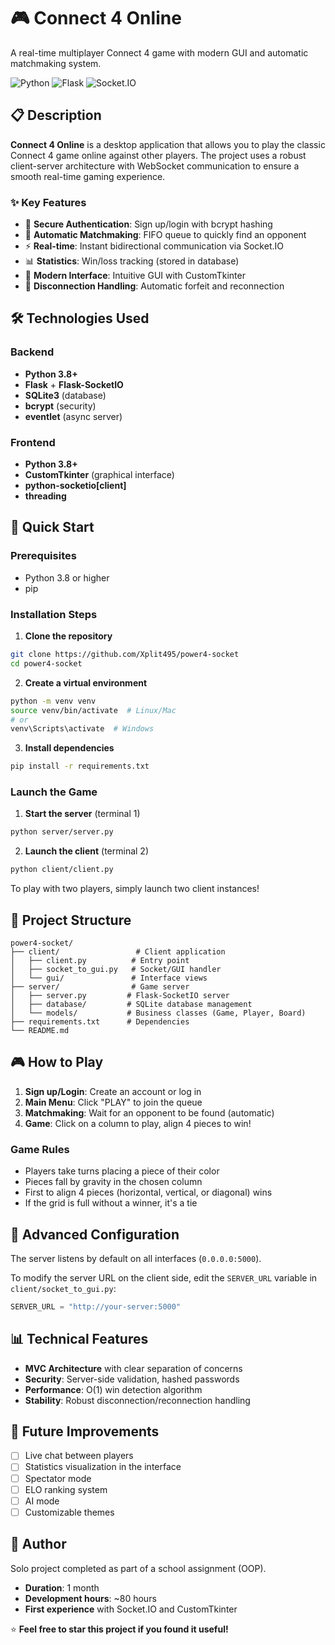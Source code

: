 # 🎮 Connect 4 Online

A real-time multiplayer Connect 4 game with modern GUI and automatic matchmaking system.

![Python](https://img.shields.io/badge/python-3.8+-blue.svg)
![Flask](https://img.shields.io/badge/flask-2.0+-green.svg)
![Socket.IO](https://img.shields.io/badge/socket.io-4.0+-yellow.svg)

## 📋 Description

**Connect 4 Online** is a desktop application that allows you to play the classic Connect 4 game online against other players. The project uses a robust client-server architecture with WebSocket communication to ensure a smooth real-time gaming experience.

### ✨ Key Features

- 🔐 **Secure Authentication**: Sign up/login with bcrypt hashing
- 🎯 **Automatic Matchmaking**: FIFO queue to quickly find an opponent
- ⚡ **Real-time**: Instant bidirectional communication via Socket.IO
- 📊 **Statistics**: Win/loss tracking (stored in database)
- 🎨 **Modern Interface**: Intuitive GUI with CustomTkinter
- 🔌 **Disconnection Handling**: Automatic forfeit and reconnection

## 🛠️ Technologies Used

### Backend
- **Python 3.8+**
- **Flask** + **Flask-SocketIO**
- **SQLite3** (database)
- **bcrypt** (security)
- **eventlet** (async server)

### Frontend
- **Python 3.8+**
- **CustomTkinter** (graphical interface)
- **python-socketio[client]**
- **threading**

## 🚀 Quick Start

### Prerequisites
- Python 3.8 or higher
- pip

### Installation Steps

1. **Clone the repository**
```bash
git clone https://github.com/Xplit495/power4-socket
cd power4-socket
```

2. **Create a virtual environment**
```bash
python -m venv venv
source venv/bin/activate  # Linux/Mac
# or
venv\Scripts\activate  # Windows
```

3. **Install dependencies**
```bash
pip install -r requirements.txt
```

### Launch the Game

1. **Start the server** (terminal 1)
```bash
python server/server.py
```

2. **Launch the client** (terminal 2)
```bash
python client/client.py
```

To play with two players, simply launch two client instances!

## 📁 Project Structure

```
power4-socket/
├── client/                 # Client application
│   ├── client.py          # Entry point
│   ├── socket_to_gui.py   # Socket/GUI handler
│   └── gui/               # Interface views
├── server/                # Game server
│   ├── server.py         # Flask-SocketIO server
│   ├── database/         # SQLite database management
│   └── models/           # Business classes (Game, Player, Board)
├── requirements.txt      # Dependencies
└── README.md
```

## 🎮 How to Play

1. **Sign up/Login**: Create an account or log in
2. **Main Menu**: Click "PLAY" to join the queue
3. **Matchmaking**: Wait for an opponent to be found (automatic)
4. **Game**: Click on a column to play, align 4 pieces to win!

### Game Rules
- Players take turns placing a piece of their color
- Pieces fall by gravity in the chosen column
- First to align 4 pieces (horizontal, vertical, or diagonal) wins
- If the grid is full without a winner, it's a tie

## 🔧 Advanced Configuration

The server listens by default on all interfaces (`0.0.0.0:5000`).

To modify the server URL on the client side, edit the `SERVER_URL` variable in `client/socket_to_gui.py`:
```python
SERVER_URL = "http://your-server:5000"
```

## 📊 Technical Features

- **MVC Architecture** with clear separation of concerns
- **Security**: Server-side validation, hashed passwords
- **Performance**: O(1) win detection algorithm
- **Stability**: Robust disconnection/reconnection handling

## 🚧 Future Improvements

- [ ] Live chat between players
- [ ] Statistics visualization in the interface
- [ ] Spectator mode
- [ ] ELO ranking system
- [ ] AI mode
- [ ] Customizable themes

## 👤 Author

Solo project completed as part of a school assignment (OOP).

- **Duration**: 1 month
- **Development hours**: ~80 hours
- **First experience** with Socket.IO and CustomTkinter


⭐ **Feel free to star this project if you found it useful!**